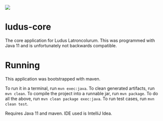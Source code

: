 ![](https://github.com/swd543/ludus-core/workflows/Java%20CI/badge.svg)

# ludus-core
The core application for Ludus Latroncolurum. This was programmed with Java 11 and is unfortunately not backwards compatible.

# Running
This application was bootstrapped with maven.

To run it in a terminal, run `mvn exec:java`.
To clean generated artifacts, run `mvn clean`.
To compile the project into a runnable jar, run `mvn package`.
To do all the above, run `mvn clean package exec:java`.
To run test cases, run `mvn clean test`.

Requires Java 11 and maven. IDE used is IntelliJ Idea.
